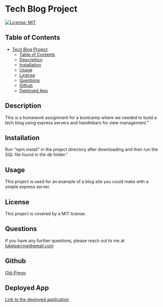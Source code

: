 
# Tech Blog Project

[![License: MIT](https://img.shields.io/badge/License-MIT-yellow.svg)](https://opensource.org/licenses/MIT)

## Table of Contents   
- [Tech Blog Project](#tech-blog-project)
  - [Table of Contents](#table-of-contents)
  - [Description](#description)
  - [Installation](#installation)
  - [Usage](#usage)
  - [License](#license)
  - [Questions](#questions)
  - [Github](#github)
  - [Deployed App](#deployed-app)

## Description  
This is a homework assignment for a bootcamp where we needed to build a tech blog using express servers and handlebars for view management."  

## Installation
Run "npm install" in the project directory after downloading and then run the SQL file found in the db folder."

## Usage
This project is used for an example of a blog site you could make with a simple express server.

## License
This project is covered by a MIT license.

## Questions
If you have any further questions, please reach out to me at lukejperrine@gmail.com

## Github
[Old-Prego](https://github.com/Old-Prego)

## Deployed App
[Link to the deployed application](https://serene-forest-39093.herokuapp.com/)
